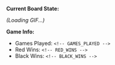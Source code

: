 
**Current Board State:**  
<!-- START_GIF -->
*(Loading GIF...)*
<!-- END_GIF -->

**Game Info:**  
- Games Played: `<!-- GAMES_PLAYED -->`
- Red Wins: `<!-- RED_WINS -->`
- Black Wins: `<!-- BLACK_WINS -->`

<!-- AI_STATS -->
